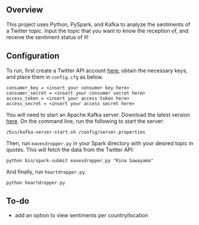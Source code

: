 ## Overview
This project uses Python, PySpark, and Kafka to analyze the sentiments of a Twitter topic. Input the topic that you want to know the reception of, and receive the sentiment status of it!

## Configuration
To run, first create a Twitter API account [here](https://developer.twitter.com/en/apply-for-access), obtain the necessary keys, and place them in `config.cfg` as below.

```
consumer_key = <insert your consumer key here>
consumer_secret = <insert your consumer secret here>
access_token = <insert your access token here>
access_secret = <insert your access secret here>
```

You will need to start an Apache Kafka server. Download the latest version [here](https://kafka.apache.org/downloads). On the command line, run the following to start the server:
```
/bin/kafka-server-start.sh /config/server.properties
```

Then, run `eavesdropper.py` in your Spark directory with your desired topic in quotes. This will fetch the data from the Twitter API:
```
python bin/spark-submit eavesdropper.py "Rina Sawayama"
```

And finally, run `heartdropper.py`.

```
python heartdropper.py
```

## To-do
* add an option to view sentiments per country/location